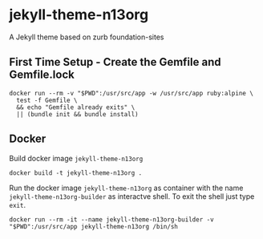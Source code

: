 # jekyll-theme-n13org

A Jekyll theme based on zurb foundation-sites

## First Time Setup - Create the Gemfile and Gemfile.lock

```shell
docker run --rm -v "$PWD":/usr/src/app -w /usr/src/app ruby:alpine \
  test -f Gemfile \
  && echo "Gemfile already exits" \
  || (bundle init && bundle install)
```

## Docker 

Build docker image `jekyll-theme-n13org`

```shell
docker build -t jekyll-theme-n13org .
```

Run the docker image `jekyll-theme-n13org` as container with the name `jekyll-theme-n13org-builder` as interactve shell. To exit the shell just type `exit`.

```shell
docker run --rm -it --name jekyll-theme-n13org-builder -v "$PWD":/usr/src/app jekyll-theme-n13org /bin/sh
```
